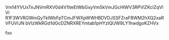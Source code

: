 Vm14YVUxTnJNVmRXV0d4V1lteEtWbGxyVm5kVmJGcHlWV3RPVlZKclZqVlVi
R1F3WVRGWmQyTklWbFpTCmJFWXpWWHBDVDJSSFZraFBWM2hXQ2xaRVFUVlJN
bVIzWkRGd1dGcDZNRXREYmtab1pHYzlQUW9LY1hwdgoKZHVx

fxo
